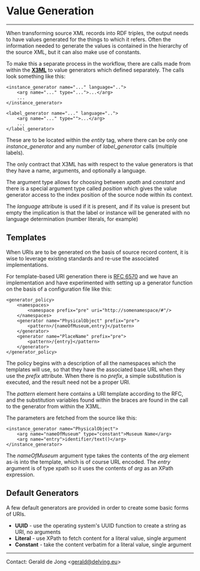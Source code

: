 # Value Generation
---

When transforming source XML records into RDF triples, the output needs to have values generated for the things to which it refers.  Often the information needed to generate the values is contained in the hierarchy of the source XML, but it can also make use of constants.

To make this a separate process in the workflow, there are calls made from within the **[X3ML](x3ml-schema-mapping.md)** to value generators which defined separately.  The calls look something like this:

	<instance_generator name="..." language="..">
	    <arg name="..." type="...">...</arg>
	    ...
	</instance_generator>
	
	<label_generator name="..." language="..">
	    <arg name="..." type="">...</arg>
	    ...
	</label_generator>

These are to be located within the *entity* tag, where there can be only one *instance_generator* and any number of *label_generator* calls (multiple labels).

The only contract that X3ML has with respect to the value generators is that they have a name, arguments, and optionally a language.

The argument type allows for choosing between *xpath* and *constant* and there is a special argument type called *position* which gives the value generator access to the index position of the source node within its context.

The *language* attribute is used if it is present, and if its value is present but empty the implication is that the label or instance will be generated with no language determination (number literals, for example)


## Templates

When URIs are to be generated on the basis of source record content, it is wise to leverage existing standards and re-use the associated implementations.

For template-based URI generation there is [RFC 6570](http://tools.ietf.org/html/rfc6570) and we have an implementation and have experimented with setting up a generator function on the basis of a configuration file like this:

	<generator_policy>
	    <namespaces>
	        <namespace prefix="pre" uri="http://somenamespace/#"/>
	    </namespaces>
	    <generator name="PhysicalObject" prefix="pre">
	        <pattern>/{nameOfMuseum,entry}</pattern>
	    </generator>
	    <generator name="PlaceName" prefix="pre">
	        <pattern>/{entry}</pattern>
	    </generator>
	</generator_policy>

The policy begins with a description of all the namespaces which the templates will use, so that they have the associated base URL when they use the *prefix* attribute.  When there is no *prefix*, a simple substitution is executed, and the result need not be a proper URI.
	
The *pattern* element here contains a URI template according to the RFC, and the substitution variables found within the braces are found in the call to the generator from within the X3ML.

The parameters are fetched from the source like this:

	<instance_generator name="PhysicalObject">
		<arg name="nameOfMuseum" type="constant">Museum Name</arg>
		<arg name="entry">identifier/text()</arg>
	</instance_generator>
	
The *nameOfMuseum* argument type takes the contents of the *arg* element as-is into the template, which is of course URL encoded.  The *entry* argument is of type xpath so it uses the contents of *arg* as an XPath expression.

## Default Generators

A few default generators are provided in order to create some basic forms of URIs.

* **UUID** - use the operating system's UUID function to create a string as URI, no arguments
* **Literal** - use XPath to fetch content for a literal value, single argument
* **Constant** - take the content verbatim for a literal value, single argument

---

Contact: Gerald de Jong &lt;gerald@delving.eu&gt;